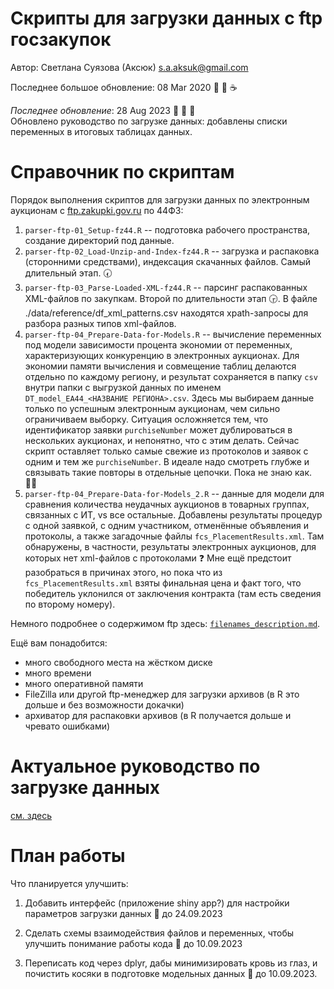 
# Скрипты для загрузки данных с ftp госзакупок   

Автор: Светлана Суязова (Аксюк) [s.a.aksuk@gmail.com](mailto:s.a.aksuk@gmail.com)     

Последнее большое обновление: 08 Mar 2020 :bouquet: :ice_cream: :coffee:     

*Последнее обновление*: 28 Aug 2023 :book: :sunflower: :baby_bottle:     
Обновлено руководство по загрузке данных: добавлены списки переменных в итоговых таблицах данных.      

# Справочник по скриптам   

Порядок выполнения скриптов для загрузки данных по электронным аукционам с [ftp.zakupki.gov.ru](http://ftp.zakupki.gov.ru/) по 44ФЗ:   
  
1. `parser-ftp-01_Setup-fz44.R` -- подготовка рабочего пространства, создание директорий под данные.
2. `parser-ftp-02_Load-Unzip-and-Index-fz44.R` -- загрузка и распаковка (сторонними средствами), индексация скачанных файлов. Самый длительный этап. :clock730:       
3. `parser-ftp-03_Parse-Loaded-XML-fz44.R` -- парсинг распакованных XML-файлов по закупкам. Второй по длительности этап :clock330:. В файле ./data/reference/df_xml_patterns.csv находятся xpath-запросы для разбора разных типов xml-файлов.   
4. `parser-ftp-04_Prepare-Data-for-Models.R` -- вычисление переменных под модели зависимости процента экономии от переменных, характеризующих конкуренцию в электронных аукционах. Для экономии памяти вычисления и совмещение таблиц делаются отдельно по каждому региону, и результат сохраняется в папку `csv` внутри папки с выгрузкой данных по именем `DT_model_EA44_<НАЗВАНИЕ РЕГИОНА>.csv`. Здесь мы выбираем данные только по успешным электронным аукционам, чем сильно ограничиваем выборку. Ситуация осложняется тем, что идентификатор заявки `purchiseNumber` может дублироваться в нескольких аукционах, и непонятно, что с этим делать. Сейчас скрипт оставляет только самые свежие из протоколов и заявок с одним и тем же `purchiseNumber`. В идеале надо смотреть глубже и связывать такие повторы в отдельные цепочки. Пока не знаю как. :woman_shrugging:   
5. `parser-ftp-04_Prepare-Data-for-Models_2.R` -- данные для модели для сравнения количества неудачных аукционов в товарных группах, связанных с ИТ, vs все остальные. Добавлены результаты процедур с одной заявкой, с одним участником, отменённые объявления и протоколы, а также загадочные файлы `fcs_PlacementResults.xml`. Там обнаружены, в частности, результаты электронных аукционов, для которых нет xml-файлов с протоколами :question: Мне ещё предстоит разобраться в причинах этого, но пока что из `fcs_PlacementResults.xml` взяты финальная цена и факт того, что победитель уклонился от заключения контракта (там есть сведения по второму номеру).         


Немного подробнее о содержимом ftp здесь: [`filenames_description.md`](https://github.com/aksyuk/zakupki_gov_ru/blob/master/filenames_description.md).   

Ещё вам понадобится:    

* много свободного места на жёстком диске    
* много времени     
* много оперативной памяти    
* FileZilla или другой ftp-менеджер для загрузки архивов (в R это дольше и без возможности докачки)    
* архиватор для распаковки архивов (в R получается дольше и чревато ошибками)    
 
 
# Актуальное руководство по загрузке данных    

[см. здесь](https://github.com/aksyuk/zakupki_gov_ru/blob/master/doc/README.md)   

# План работы   

Что планируется улучшить:   

1. Добавить интерфейс (приложение shiny app?) для настройки параметров загрузки данных :date: до 24.09.2023     

1. Сделать схемы взаимодействия файлов и переменных, чтобы улучшить понимание работы кода :date: до 10.09.2023   

1. Переписать код через dplyr, дабы минимизировать кровь из глаз, и почистить косяки в подготовке модельных данных :date: до 10.09.2023.    
